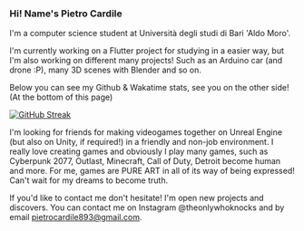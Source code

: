 ### Hi! Name's Pietro Cardile 

I'm a computer science student at Università degli studi di Bari 'Aldo Moro'.

I'm currently working on a Flutter project for studying in a easier way, but I'm also working on different many projects! Such as an Arduino car (and drone :P), many 3D scenes with Blender and so on.

Below you can see my Github & Wakatime stats, see you on the other side! (At the bottom of this page)

[![GitHub Streak](https://streak-stats.demolab.com?user=SevenK34&theme=transparent&border_radius=10&date_format=%5BY%20%5DM%20j)](https://git.io/streak-stats)

<!-- <img src="https://github.com/<SevenK34>/<SevenK34>/blob/main/images/codeStats.svg" alt="Alternative Text"/> -->

I'm looking for friends for making videogames together on Unreal Engine (but also on Unity, if required!) in a friendly and non-job environment.
I really love creating games and obviously I play many games, such as Cyberpunk 2077, Outlast, Minecraft, Call of Duty, Detroit become human and more.
For me, games are PURE ART in all of its way of being expressed! Can't wait for my dreams to become truth.

If you'd like to contact me don't hesitate! I'm open new projects and discovers.
You can contact me on Instagram @theonlywhoknocks and by email pietrocardile893@gmail.com.

